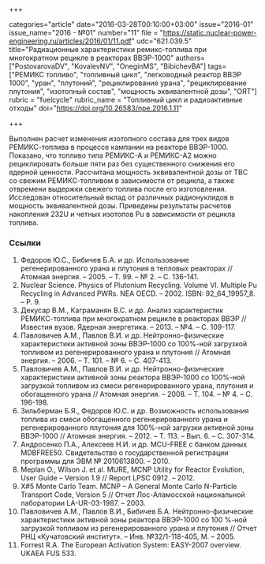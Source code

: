 +++

categories="article"
date="2016-03-28T00:10:00+03:00"
issue="2016-01"
issue_name="2016 - №01"
number="11"
file = "https://static.nuclear-power-engineering.ru/articles/2016/01/11.pdf"
udc="621.039.5"
title="Радиационные характеристики ремикс-топлива при многократном рецикле в реакторах ВВЭР-1000"
authors=["PostovarovaDV", "KovalevNV", "OneginMS", "BibichevBA"]
tags=["РЕМИКС топливо", "топливный цикл", "легководный реактор ВВЭР 1000", "уран", "плутоний", "рециклирование урана", "рециклирование плутония", "изотопный состав", "мощность эквивалентной дозы", "ОЯТ"]
rubric = "fuelcycle"
rubric_name = "Топливный цикл и радиоактивные отходы"
doi="https://doi.org/10.26583/npe.2016.1.11"

+++

Выполнен расчет изменения изотопного состава для трех видов РЕМИКС-топлива в процессе кампании на реакторе ВВЭР-1000. Показано, что топливо типа РЕМИКС-А и РЕМИКС-А2 можно рециклировать больше пяти раз без существенного снижения его ядерной ценности. Рассчитана мощность эквивалентной дозы от ТВС со свежим РЕМИКС-топливом в зависимости от рецикла, а также отвремени выдержки свежего топлива после его изготовления. Исследован относительный вклад от различных радионуклидов в мощность эквивалентной дозы. Приведены результаты расчетов накопления 232U и четных изотопов Pu в зависимости от рецикла топлива.

### Ссылки

1. Федоров Ю.С., Бибичев Б.А. и др. Использование регенерированного урана и плутония в тепловых реакторах // Атомная энергия. – 2005. – Т. 99. – № 2. – С. 136-141.
2. Nuclear Science. Physics of Plutonium Recycling. Volume VI. Multiple Pu Recycling in Advanced PWRs. NEA OECD. – 2002. ISBN: 92_64_19957_8. – P. 9.
3. Декусар В.М., Каграманян В.С. и др. Анализ характеристик РЕМИКС-топлива при многократном рецикле в реакторах ВВЭР // Известия вузов. Ядерная энергетика. – 2013. – №4. – С. 109-117.
4. Павловичев А.М., Павлов В.И. и др. Нейтронно-физические характеристики активной зоны ВВЭР-1000 со 100%-ной загрузкой топливом из регенерированного урана и плутония // Атомная энергия. – 2006. – Т. 101. – № 6. – С. 407-413.
5. Павловичев А.М., Павлов В.И. и др. Нейтронно-физические характеристики активной зоны реактора ВВЭР-1000 со 100%-ной загрузкой топливом из смеси регенерированного урана, плутония и обогащенного урана // Атомная энергия. – 2008. – Т. 104. – № 4. – С. 196-198.
6. Зильберман Б.Я., Федоров Ю.С. и др. Возможность использования топлива из смеси обогащенного регенерированного урана и регенерированного плутония для 100%-ной загрузки активной зоны ВВЭР-1000 // Атомная энергия. – 2012. – Т. 113. – Вып. 6. – С. 307-314.
7. Андросенко П.А., Алексеев Н.И. и др. MCU-FREE с банком данных MDBFREE50. Свидетельство о государственной регистрации программы для ЭВМ № 2010613800. – 2010.
8. Meplan O., Wilson J. et al. MURE, MCNP Utility for Reactor Evolution, User Guide – Version 1.9 // Report LPSC 0912. – 2012.
9. X#5 Monte Carlo Team. MCNP – A General Monte Carlo N-Particle Transport Code, Version 5 // Отчет Лос-Аламосской национальной лаборатории LA-UR-03-1987. – 2003.
10. Павловичев А.М., Павлов В.И., Бибичев Б.А. Нейтронно-физические характеристики активной зоны реактора ВВЭР-1000 со 100 %-ной загрузкой топливом из регенерированного урана и плутония // Отчет РНЦ «Кучатовский институт». – Инв. №32/1-118-405, М. – 2005.
11. Forrest R.A. The European Activation System: EASY-2007 overview. UKAEA FUS 533.